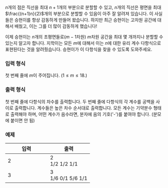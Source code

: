$n$개의 점은 직선을 최대 $n+1$개의 부분으로 분할할 수 있고, $n$개의 직선은 평면을 최대 $\frac{(n+1)n}{2}$개의 부분으로 분할할 수 있음이 아주 잘 알려져 있습니다. 이 사실들은 승현이를 항상 감동하게 만들어 왔습니다. 하지만 최근 승현이는 고차원 공간에 대해서 배웠고, 이는 그를 더 많이 감동하게 했습니다!

이제 승현이는 $n$개의 초평면들로($m-1$차원) $m$차원 공간을 최대 몇 개까지나 분할할 수 있는지 알고자 합니다. 지학이는 모든 $m$에 대해서 이는 $n$에 대한 유리 계수 다항식으로 표현된다는 것을 알려줬습니다. 승현이가 이 다항식을 찾을 수 있도록 도와주세요.

### 입력 형식

첫 번째 줄에 $m$이 주어집니다. ($1 \le m \le 18.$)

### 출력 형식

첫 번째 줄에 다항식의 차수를 출력합니다. 두 번째 줄에 다항식의 각 계수를 공백을 사이로 출력합니다. 계수들은 높은 차수 순서대로 출력합니다. 모든 계수는 기약분수 형태로 출력해야 하며, 어떤 계수가 음수라면, 분자에 음의 기호('-')를 붙여야 합니다. (분모에 붙이면 안 됨)

### 예제

<table class='table table-bordered table-condensed'>
 <thead>
  <tr>
   <th>입력</th>
   <th>출력</th>
  </tr>
 </thead>
 <tbody>
  <tr>
   <td style="width: 50%;" class="code-font">2</td>
   <td class="code-font">2<br/>
1/2 1/2 1/1</td>
  </tr>
  <tr>
   <td style="width: 50%;" class="code-font">3</td>
   <td class="code-font">3<br/>
1/6 0/1 5/6 1/1</td>
  </tr>
 </tbody>
</table>